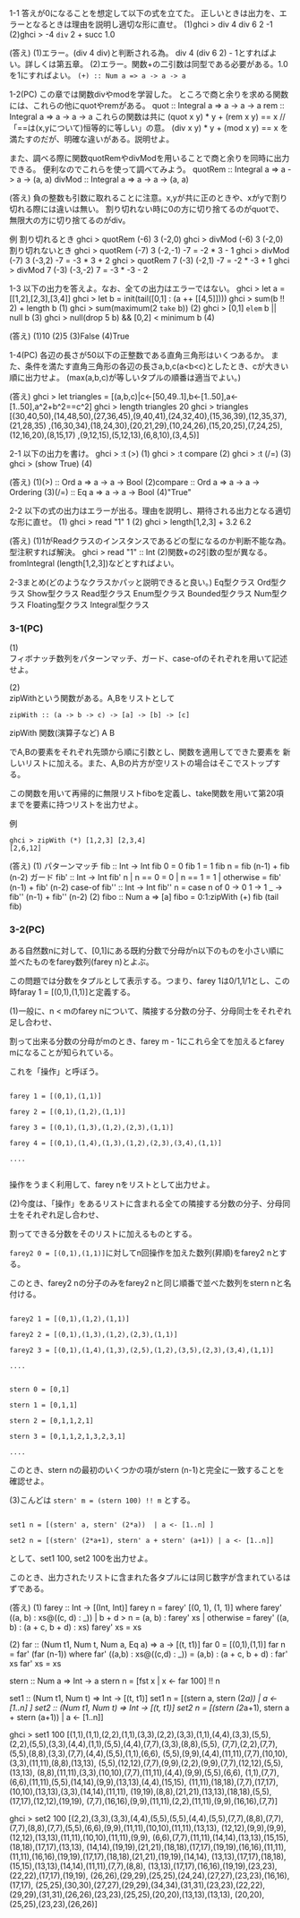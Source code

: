 1-1
答えが0になることを想定して以下の式を立てた。
正しいときは出力を、エラーとなるときは理由を説明し適切な形に直せ。
(1)ghci > div 4 div 6 2 -1
(2)ghci > -4 `div` 2 + succ 1.0

(答え)
(1)エラー。(div 4 div)と判断される為。
div 4 (div 6 2) - 1とすればよい。詳しくは第五章。
(2)エラー。関数+の二引数は同型である必要がある。1.0を1にすればよい。
`(+) :: Num a => a -> a -> a`

1-2(PC)
この章では関数divやmodを学習した。
ところで商と余りを求める関数には、これらの他にquotやremがある。
quot :: Integral a => a -> a -> a
rem  :: Integral a => a -> a -> a
これらの関数は共に
(quot x y) * y + (rem x y) == x //「==は(x,yについて)恒等的に等しい」の意。
(div  x y) * y + (mod x y) == x
を満たすのだが、明確な違いがある。説明せよ。

また、調べる際に関数quotRemやdivModを用いることで商と余りを同時に出力できる。
便利なのでこれらを使って調べてみよう。
quotRem :: Integral a => a -> a -> (a, a)
divMod  :: Integral a => a -> a -> (a, a)

(答え)
負の整数も引数に取れることに注意。x,yが共に正のときや、xがyで割り切れる際には違いは無い。
割り切れない時に0の方に切り捨てるのがquotで、無限大の方に切り捨てるのがdiv。

例
割り切れるとき
ghci > quotRem (-6) 3
(-2,0)
ghci > divMod (-6) 3
(-2,0)
割り切れないとき
ghci > quotRem (-7) 3
(-2,-1)
-7 = -2 * 3 - 1
ghci > divMod (-7) 3
(-3,2)
-7 = -3 * 3 + 2
ghci > quotRem 7 (-3)
(-2,1)
-7 = -2 * -3 + 1
ghci > divMod 7 (-3)
(-3,-2)
7 = -3 * -3 - 2

1-3
以下の出力を答えよ。なお、全ての出力はエラーではない。
ghci > let a = [[1,2],[2,3],[3,4]]
ghci > let b = init(tail([0,1] : (a ++ [[4,5]])))
ghci > sum(b !! 2) + length b
(1)
ghci > sum(maximum(2 `take` b))
(2)
ghci > [0,1] `elem` b || null b
(3)
ghci > null(drop 5 b) && [0,2] < minimum b 
(4)

(答え)
(1)10
(2)5
(3)False
(4)True

1-4(PC)
各辺の長さが50以下の正整数である直角三角形はいくつあるか。
また、条件を満たす直角三角形の各辺の長さa,b,c(a<b<c)としたとき、cが大きい順に出力せよ。
(max(a,b,c)が等しいタプルの順番は適当でよい。)

(答え)
ghci > let triangles = [(a,b,c)|c<-[50,49..1],b<-[1..50],a<-[1..50],a^2+b^2==c^2]
ghci > length triangles
20
ghci > triangles
[(30,40,50),(14,48,50),(27,36,45),(9,40,41),(24,32,40),(15,36,39),(12,35,37),(21,28,35)
,(16,30,34),(18,24,30),(20,21,29),(10,24,26),(15,20,25),(7,24,25),(12,16,20),(8,15,17)
,(9,12,15),(5,12,13),(6,8,10),(3,4,5)]

2-1
以下の出力を書け。
ghci > :t (>)
(1)
ghci > :t compare
(2)
ghci > :t (/=)
(3)
ghci > (show True)
(4)

(答え)
(1)(>) :: Ord a => a -> a -> Bool
(2)compare :: Ord a => a -> a -> Ordering
(3)(/=) :: Eq a => a -> a -> Bool
(4)"True"

2-2
以下の式の出力はエラーが出る。理由を説明し、期待される出力となる適切な形に直せ。
(1)
ghci > read "1"
1
(2)
ghci > length[1,2,3] + 3.2
6.2

(答え)
(1)1がReadクラスのインスタンスであるどの型になるのか判断不能な為。型注釈すれば解決。
ghci > read "1" :: Int
(2)関数+の2引数の型が異なる。fromIntegral (length[1,2,3])などとすればよい。

2-3まとめ(どのようなクラスかパッと説明できると良い。)
Eq型クラス
Ord型クラス
Show型クラス
Read型クラス
Enum型クラス
Bounded型クラス
Num型クラス
Floating型クラス
Integral型クラス

### 3-1(PC)  

(1)  
フィボナッチ数列をパターンマッチ、ガード、case-ofのそれぞれを用いて記述せよ。  

(2)  
zipWithという関数がある。A,Bをリストとして    

``zipWith :: (a -> b -> c) -> [a] -> [b] -> [c]``  
  
zipWith 関数(演算子など) A B    

でA,Bの要素をそれぞれ先頭から順に引数とし、関数を適用してできた要素を
新しいリストに加える。また、A,Bの片方が空リストの場合はそこでストップする。  

この関数を用いて再帰的に無限リストfiboを定義し、take関数を用いて第20項までを要素に持つリストを出力せよ。 
   
例    

````
ghci > zipWith (*) [1,2,3] [2,3,4]
[2,6,12]    
````
  


(答え)
(1)
パターンマッチ
fib :: Int -> Int
fib 0 = 0
fib 1 = 1
fib n = fib (n-1) + fib (n-2)
ガード
fib' :: Int -> Int
fib' n
    | n == 0 = 0
    | n == 1 = 1
    | otherwise = fib' (n-1) + fib' (n-2)
case-of
fib'' :: Int -> Int
fib'' n = case n of
    0 -> 0
    1 -> 1
    _ -> fib'' (n-1) + fib'' (n-2)
(2)
fibo :: Num a => [a]
fibo = 0:1:zipWith (+) fib (tail fib)

### 3-2(PC)  

ある自然数nに対して、[0,1]にある既約分数で分母がn以下のものを小さい順に並べたものをfarey数列(farey n)とよぶ。  

この問題では分数をタプルとして表示する。つまり、farey 1は0/1,1/1とし、この時faray 1 = [(0,1),(1,1)]と定義する。 
  

(1)一般に、n < mのfarey nについて、隣接する分数の分子、分母同士をそれぞれ足し合わせ、  

割って出来る分数の分母がmのとき、farey m - 1にこれら全てを加えるとfarey mになることが知られている。  

これを「操作」と呼ぼう。  
 
````
 
farey 1 = [(0,1),(1,1)]  
 
farey 2 = [(0,1),(1,2),(1,1)]  
 
farey 3 = [(0,1),(1,3),(1,2),(2,3),(1,1)]  
 
farey 4 = [(0,1),(1,4),(1,3),(1,2),(2,3),(3,4),(1,1)]  
 
....  
 
````

操作をうまく利用して、farey nをリストとして出力せよ。  
  

(2)今度は、「操作」をあるリストに含まれる全ての隣接する分数の分子、分母同士をそれぞれ足し合わせ、  

割ってできる分数をそのリストに加えるものとする。  

`farey2 0 = [(0,1),(1,1)]`に対してn回操作を加えた数列(昇順)をfarey2 nとする。  

このとき、farey2 nの分子のみをfarey2 nと同じ順番で並べた数列をstern nと名付ける。  

````

farey2 1 = [(0,1),(1,2),(1,1)]  

farey2 2 = [(0,1),(1,3),(1,2),(2,3),(1,1)]  

farey2 3 = [(0,1),(1,4),(1,3),(2,5),(1,2),(3,5),(2,3),(3,4),(1,1)]  

....  

````

````

stern 0 = [0,1]  

stern 1 = [0,1,1]

stern 2 = [0,1,1,2,1]  

stern 3 = [0,1,1,2,1,3,2,3,1]

....  

````

このとき、stern nの最初のいくつかの項がstern (n-1)と完全に一致することを確認せよ。  
  


(3)こんどは
``stern' m = (stern 100) !! m``
とする。   

````

set1 n = [(stern' a, stern' (2*a))  | a <- [1..n] ]

set2 n = [(stern' (2*a+1), stern' a + stern' (a+1)) | a <- [1..n]]

````

として、set1 100, set2 100を出力せよ。  

このとき、出力されたリストに含まれた各タプルには同じ数字が含まれているはずである。  

(答え)
(1)
farey :: Int -> [(Int, Int)]
farey n = farey' [(0, 1), (1, 1)]
    where
      farey' ((a, b) : xs@((c, d) : _))
          | b + d > n = (a, b) : farey' xs
          | otherwise = farey' ((a, b) : (a + c, b + d) : xs)
      farey' xs = xs

(2)
far :: (Num t1, Num t, Num a, Eq a) => a -> [(t, t1)]
far 0 = [(0,1),(1,1)]
far n = far' (far (n-1))
    where
        far' ((a,b) : xs@((c,d) : _)) = (a,b) : (a + c, b + d) : far' xs
        far' xs = xs

stern :: Num a => Int -> a
stern n = [fst x | x <- far 100] !! n

set1 :: (Num t1, Num t) => Int -> [(t, t1)]
set1 n = [(stern a, stern (2*a))  | a <- [1..n] ]
set2 :: (Num t1, Num t) => Int -> [(t, t1)]
set2 n = [(stern (2*a+1), stern a + stern (a+1)) | a <- [1..n]]

ghci > set1 100
[(1,1),(1,1),(2,2),(1,1),(3,3),(2,2),(3,3),(1,1),(4,4),(3,3),(5,5),
(2,2),(5,5),(3,3),(4,4),(1,1),(5,5),(4,4),(7,7),(3,3),(8,8),(5,5),
(7,7),(2,2),(7,7),(5,5),(8,8),(3,3),(7,7),(4,4),(5,5),(1,1),(6,6),
(5,5),(9,9),(4,4),(11,11),(7,7),(10,10),(3,3),(11,11),(8,8),(13,13),
(5,5),(12,12),(7,7),(9,9),(2,2),(9,9),(7,7),(12,12),(5,5),(13,13),
(8,8),(11,11),(3,3),(10,10),(7,7),(11,11),(4,4),(9,9),(5,5),(6,6),
(1,1),(7,7),(6,6),(11,11),(5,5),(14,14),(9,9),(13,13),(4,4),(15,15),
(11,11),(18,18),(7,7),(17,17),(10,10),(13,13),(3,3),(14,14),(11,11),
(19,19),(8,8),(21,21),(13,13),(18,18),(5,5),(17,17),(12,12),(19,19),
(7,7),(16,16),(9,9),(11,11),(2,2),(11,11),(9,9),(16,16),(7,7)]

ghci > set2 100
[(2,2),(3,3),(3,3),(4,4),(5,5),(5,5),(4,4),(5,5),(7,7),(8,8),(7,7),
(7,7),(8,8),(7,7),(5,5),(6,6),(9,9),(11,11),(10,10),(11,11),(13,13),
(12,12),(9,9),(9,9),(12,12),(13,13),(11,11),(10,10),(11,11),(9,9),
(6,6),(7,7),(11,11),(14,14),(13,13),(15,15),(18,18),(17,17),(13,13),
(14,14),(19,19),(21,21),(18,18),(17,17),(19,19),(16,16),(11,11),
(11,11),(16,16),(19,19),(17,17),(18,18),(21,21),(19,19),(14,14),
(13,13),(17,17),(18,18),(15,15),(13,13),(14,14),(11,11),(7,7),(8,8),
(13,13),(17,17),(16,16),(19,19),(23,23),(22,22),(17,17),(19,19),
(26,26),(29,29),(25,25),(24,24),(27,27),(23,23),(16,16),(17,17),
(25,25),(30,30),(27,27),(29,29),(34,34),(31,31),(23,23),(22,22),
(29,29),(31,31),(26,26),(23,23),(25,25),(20,20),(13,13),(13,13),
(20,20),(25,25),(23,23),(26,26)]
